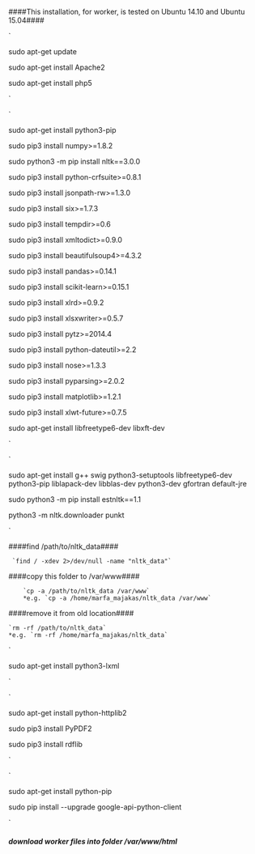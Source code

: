 ####This installation, for worker, is tested on Ubuntu 14.10 and Ubuntu 15.04####

`

sudo apt-get update

sudo apt-get install Apache2

sudo apt-get install php5

`

`

sudo apt-get install python3-pip

sudo pip3 install numpy>=1.8.2

sudo python3 -m pip install nltk==3.0.0

sudo pip3 install python-crfsuite>=0.8.1

sudo pip3 install jsonpath-rw>=1.3.0

sudo pip3 install six>=1.7.3

sudo pip3 install tempdir>=0.6

sudo pip3 install xmltodict>=0.9.0

sudo pip3 install beautifulsoup4>=4.3.2

sudo pip3 install pandas>=0.14.1

sudo pip3 install scikit-learn>=0.15.1

sudo pip3 install xlrd>=0.9.2

sudo pip3 install xlsxwriter>=0.5.7


sudo pip3 install pytz>=2014.4

sudo pip3 install python-dateutil>=2.2

sudo pip3 install nose>=1.3.3

sudo pip3 install pyparsing>=2.0.2

sudo pip3 install matplotlib>=1.2.1

sudo pip3 install xlwt-future>=0.7.5

sudo apt-get install libfreetype6-dev libxft-dev

`

`

sudo apt-get install g++ swig python3-setuptools libfreetype6-dev python3-pip liblapack-dev libblas-dev python3-dev gfortran default-jre

sudo python3 -m pip install estnltk==1.1

python3 -m nltk.downloader punkt

`

####find /path/to/nltk_data####

     `find / -xdev 2>/dev/null -name "nltk_data"`

####copy this folder to /var/www####

        `cp -a /path/to/nltk_data /var/www` 
        *e.g. `cp -a /home/marfa_majakas/nltk_data /var/www` 

####remove it from old location####

	`rm -rf /path/to/nltk_data` 
	*e.g. `rm -rf /home/marfa_majakas/nltk_data`

`

sudo apt-get install python3-lxml

`

`

sudo apt-get install python-httplib2

sudo pip3 install PyPDF2

sudo pip3 install rdflib

`

`

sudo apt-get install python-pip

sudo pip install --upgrade google-api-python-client

`



##### download worker files into folder /var/www/html #####










